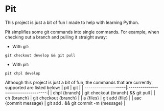 # Pit

This project is just a bit of fun I made to help with learning Python.

Pit simplifies some git commands into single commands. For example, when checking out a branch and pulling it straight away:
* With git:
```
git checkout develop && git pull
```
* With pit:
```
pit chpl develop
```

Although this project is just a bit of fun, the commands that are currently supported are listed below:
| pit                  | git                                  |
| ---------------------|:------------------------------------:|
| chpl {branch}        | git checkout {branch} && git pull    |
| ch {branch}          | git checkout {branch}                |
| a {files}            | git add {file}                       |
| aac {commit message} | git add . && git commit -m {message} |